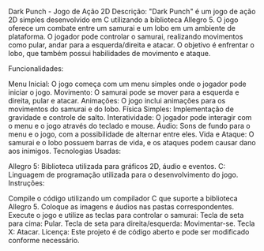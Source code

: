 Dark Punch - Jogo de Ação 2D
Descrição:
"Dark Punch" é um jogo de ação 2D simples desenvolvido em C utilizando a biblioteca Allegro 5. O jogo oferece um combate entre um samurai e um lobo em um ambiente de plataforma. O jogador pode controlar o samurai, realizando movimentos como pular, andar para a esquerda/direita e atacar. O objetivo é enfrentar o lobo, que também possui habilidades de movimento e ataque.

Funcionalidades:

Menu Inicial: O jogo começa com um menu simples onde o jogador pode iniciar o jogo.
Movimento: O samurai pode se mover para a esquerda e direita, pular e atacar.
Animações: O jogo inclui animações para os movimentos do samurai e do lobo.
Física Simples: Implementação de gravidade e controle de salto.
Interatividade: O jogador pode interagir com o menu e o jogo através do teclado e mouse.
Áudio: Sons de fundo para o menu e o jogo, com a possibilidade de alternar entre eles.
Vida e Ataque: O samurai e o lobo possuem barras de vida, e os ataques podem causar dano aos inimigos.
Tecnologias Usadas:

Allegro 5: Biblioteca utilizada para gráficos 2D, áudio e eventos.
C: Linguagem de programação utilizada para o desenvolvimento do jogo.
Instruções:

Compile o código utilizando um compilador C que suporte a biblioteca Allegro 5.
Coloque as imagens e áudios nas pastas correspondentes.
Execute o jogo e utilize as teclas para controlar o samurai:
Tecla de seta para cima: Pular.
Tecla de seta para direita/esquerda: Movimentar-se.
Tecla X: Atacar.
Licença:
Este projeto é de código aberto e pode ser modificado conforme necessário.
